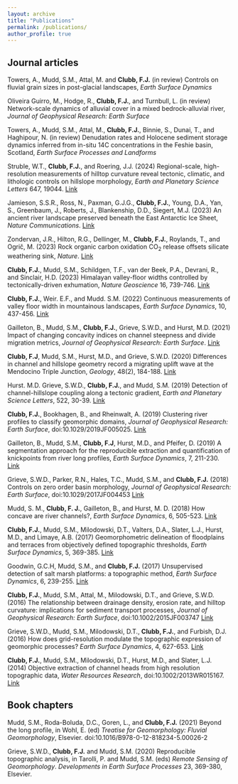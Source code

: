 ```yaml
---
layout: archive
title: "Publications"
permalink: /publications/
author_profile: true
---
```


## Journal articles

Towers, A., Mudd, S.M., Attal, M. and **Clubb, F.J.** (in review) Controls on fluvial grain sizes in post-glacial landscapes, _Earth Surface Dynamics_

Oliveira Guirro, M., Hodge, R., **Clubb, F.J.**, and Turnbull, L. (in review) Network-scale dynamics of alluvial cover in a mixed bedrock-alluvial river, _Journal of Geophysical Research: Earth Surface_

Towers, A., Mudd, S.M., Attal, M., **Clubb, F.J.**, Binnie, S., Dunai, T., and Haghipour, N. (in review) Denudation rates and Holocene sediment storage dynamics inferred from in-situ 14C concentrations in the Feshie basin, Scotland, _Earth Surface Processes and Landforms_

Struble, W.T., **Clubb, F.J.**, and Roering, J.J. (2024) Regional-scale, high-resolution measurements of hilltop curvature reveal tectonic, climatic, and lithologic controls on hillslope morphology, _Earth and Planetary Science Letters_ 647, 19044. [Link](https://doi.org/10.1016/j.epsl.2024.119044)

Jamieson, S.S.R., Ross, N., Paxman, G.J.G., **Clubb, F.J.**, Young, D.A., Yan, S., Greenbaum, J., Roberts, J., Blankenship, D.D., Siegert, M.J. (2023) An ancient river landscape preserved beneath the East Antarctic Ice Sheet, _Nature Communications_. [Link](https://www.nature.com/articles/s41467-023-42152-2#Sec3)

Zondervan, J.R., Hilton, R.G., Dellinger, M., **Clubb, F.J.**, Roylands, T., and Ogrič, M. (2023) Rock organic carbon oxidation CO<sub>2</sub> release offsets silicate weathering sink, _Nature_. [Link](https://www.nature.com/articles/s41586-023-06581-9)

**Clubb, F.J.**, Mudd, S.M., Schildgen, T.F., van der Beek, P.A., Devrani, R., and Sinclair, H.D. (2023) Himalayan valley-floor widths controlled by tectonically-driven exhumation, _Nature Geoscience_ 16, 739-746. [Link](https://www.nature.com/articles/s41561-023-01238-8)

**Clubb, F.J.**, Weir. E.F., and Mudd. S.M. (2022) Continuous measurements of valley floor width in mountainous landscapes, _Earth Surface Dynamics_, 10, 437-456. [Link](https://doi.org/10.5194/esurf-10-437-2022)

Gailleton, B., Mudd, S.M., **Clubb, F.J.**, Grieve, S.W.D., and Hurst, M.D. (2021) Impact of changing concavity indices on channel steepness and divide migration metrics, _Journal of Geophysical Research: Earth Surface_. [Link](https://doi.org/10.1029/2020JF006060)

**Clubb, F.J**, Mudd, S.M., Hurst, M.D., and Grieve, S.W.D. (2020) Differences in channel and hillslope geometry record a migrating uplift wave at the Mendocino Triple Junction, _Geology_, 48(2), 184-188. [Link](https://pubs.geoscienceworld.org/gsa/geology/article/48/2/184/579528/Differences-in-channel-and-hillslope-geometry)

Hurst. M.D. Grieve, S.W.D., **Clubb, F.J.**, and Mudd, S.M. (2019) Detection of channel-hillslope coupling along a tectonic gradient, _Earth and Planetary Science Letters_, 522, 30-39. [Link](https://www.sciencedirect.com/science/article/pii/S0012821X19303577)

**Clubb, F.J.**, Bookhagen, B., and Rheinwalt, A. (2019) Clustering river profiles to classify geomorphic domains, _Journal of Geophysical Research: Earth Surface_, doi:10.1029/2019JF005025. [Link](https://agupubs.onlinelibrary.wiley.com/doi/full/10.1029/2019JF005025)

Gailleton, B., Mudd, S.M., **Clubb, F.J**, Hurst, M.D., and Pfeifer, D. (2019) A segmentation approach for the reproducible extraction and quantification of knickpoints from river long profiles, _Earth Surface Dynamics_, 7, 211-230. [Link](https://esurf.copernicus.org/articles/7/211/2019/)

Grieve, S.W.D., Parker, R.N., Hales, T.C., Mudd, S.M., and **Clubb, F.J.** (2018) Controls on zero order basin morphology, _Journal of Geophysical Research: Earth Surface_, doi:10.1029/2017JF004453 [Link](https://agupubs.onlinelibrary.wiley.com/doi/full/10.1029/2017JF004453)

Mudd, S. M., **Clubb, F. J.**, Gailleton, B., and Hurst, M. D. (2018) How concave are river channels?, _Earth Surface Dynamics_, 6, 505-523. [Link](https://esurf.copernicus.org/articles/6/505/2018/)

**Clubb, F.J.**, Mudd, S.M., Milodowski, D.T., Valters, D.A., Slater, L.J., Hurst, M.D., and Limaye, A.B. (2017) Geomorphometric delineation of floodplains and terraces from objectively defined topographic thresholds, _Earth Surface Dynamics_, 5, 369-385. [Link](https://esurf.copernicus.org/articles/5/369/2017/)

Goodwin, G.C.H, Mudd, S.M., and **Clubb, F.J.** (2017) Unsupervised detection of salt marsh platforms: a topographic method, _Earth Surface Dynamics_, 6, 239-255. [Link](https://esurf.copernicus.org/articles/6/239/2018/)

**Clubb, F.J.**, Mudd, S.M., Attal, M., Milodowski, D.T., and Grieve, S.W.D. (2016) The relationship between drainage density, erosion rate, and hilltop curvature: implications for sediment transport processes, _Journal of Geophysical Research: Earth Surface_, doi:10.1002/2015JF003747 [Link](https://agupubs.onlinelibrary.wiley.com/doi/full/10.1002/2015JF003747)

Grieve, S.W.D., Mudd, S.M., Milodowski, D.T., **Clubb, F.J.**, and Furbish, D.J. (2016) How does grid-resolution modulate the topographic expression of geomorphic processes? _Earth Surface Dynamics_, 4, 627-653. [Link](https://esurf.copernicus.org/articles/4/627/2016/)

**Clubb, F.J.**, Mudd, S.M., Milodowski, D.T., Hurst, M.D., and Slater, L.J. (2014) Objective extraction of channel heads from high resolution topographic data, _Water Resources Research_, doi:10.1002/2013WR015167.
[Link](https://agupubs.onlinelibrary.wiley.com/doi/full/10.1002/2013WR015167)

## Book chapters

Mudd, S.M., Roda-Boluda, D.C., Goren, L., and **Clubb, F.J.** (2021) Beyond the long profile, in Wohl, E. (ed) _Treatise for Geomorphology: Fluvial Geomorphology_, Elsevier. doi:10.1016/B978-0-12-818234-5.00026-2

Grieve, S.W.D., **Clubb, F.J.** and Mudd, S.M. (2020) Reproducible topographic analysis, in Tarolli, P. and Mudd, S.M. (eds) _Remote Sensing of Geomorphology_. _Developments in Earth Surface Processes_ 23, 369-380, Elsevier.
